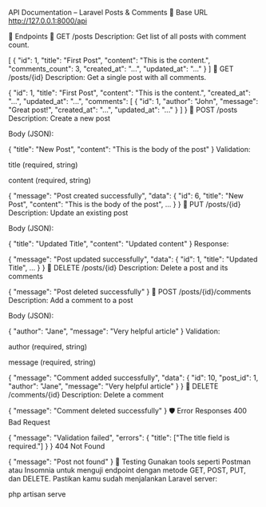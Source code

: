 API Documentation – Laravel Posts & Comments
📌 Base URL
http://127.0.0.1:8000/api

📂 Endpoints
🔹 GET /posts
Description: Get list of all posts with comment count.

[
  {
    "id": 1,
    "title": "First Post",
    "content": "This is the content.",
    "comments_count": 3,
    "created_at": "...",
    "updated_at": "..."
  }
]
🔹 GET /posts/{id}
Description: Get a single post with all comments.

{
  "id": 1,
  "title": "First Post",
  "content": "This is the content.",
  "created_at": "...",
  "updated_at": "...",
  "comments": [
    {
      "id": 1,
      "author": "John",
      "message": "Great post!",
      "created_at": "...",
      "updated_at": "..."
    }
  ]
}
🔹 POST /posts
Description: Create a new post

Body (JSON):

{
  "title": "New Post",
  "content": "This is the body of the post"
}
Validation:

title (required, string)

content (required, string)

{
  "message": "Post created successfully",
  "data": {
    "id": 6,
    "title": "New Post",
    "content": "This is the body of the post",
    ...
  }
}
🔹 PUT /posts/{id}
Description: Update an existing post

Body (JSON):

{
  "title": "Updated Title",
  "content": "Updated content"
}
Response:

{
  "message": "Post updated successfully",
  "data": {
    "id": 1,
    "title": "Updated Title",
    ...
  }
}
🔹 DELETE /posts/{id}
Description: Delete a post and its comments

{
  "message": "Post deleted successfully"
}
🔹 POST /posts/{id}/comments
Description: Add a comment to a post

Body (JSON):

{
  "author": "Jane",
  "message": "Very helpful article"
}
Validation:

author (required, string)

message (required, string)

{
  "message": "Comment added successfully",
  "data": {
    "id": 10,
    "post_id": 1,
    "author": "Jane",
    "message": "Very helpful article"
  }
}
🔹 DELETE /comments/{id}
Description: Delete a comment

{
  "message": "Comment deleted successfully"
}
🛡️ Error Responses
400 Bad Request

{
  "message": "Validation failed",
  "errors": {
    "title": ["The title field is required."]
  }
}
404 Not Found

{
  "message": "Post not found"
}
🧪 Testing
Gunakan tools seperti Postman atau Insomnia untuk menguji endpoint dengan metode GET, POST, PUT, dan DELETE. Pastikan kamu sudah menjalankan Laravel server:

php artisan serve

